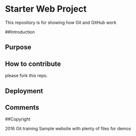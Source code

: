 # Starter Web Project 

This repository is for showing how Git and GitHub work

##Introduction

## Purpose

## How to contribute
please fork this repo.
## Deployment

## Comments

##Copyright

2016 Git training
Sample website with plenty of files for demos
